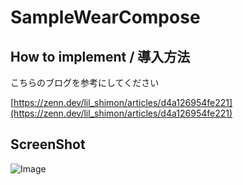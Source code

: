 # SampleWearCompose

## How to implement / 導入方法
こちらのブログを参考にしてください 

[https://zenn.dev/lil_shimon/articles/d4a126954fe221](https://zenn.dev/lil_shimon/articles/d4a126954fe221)

## ScreenShot

![Image](https://user-images.githubusercontent.com/69175188/167968866-4dfb33cd-bffe-4f71-80e5-4872a84c4e8f.png)
